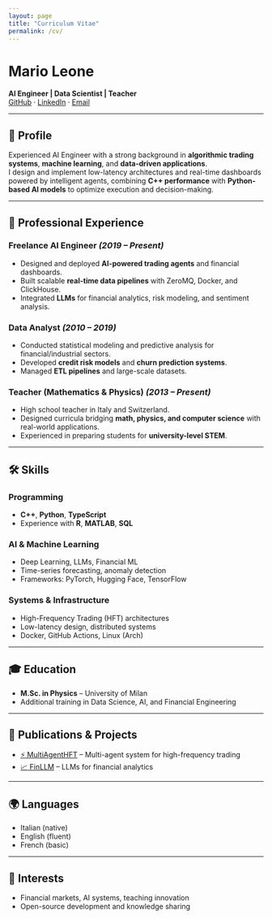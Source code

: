 ```yaml
---
layout: page
title: "Curriculum Vitae"
permalink: /cv/
---
```


# Mario Leone  

**AI Engineer | Data Scientist | Teacher**  
[GitHub](https://github.com/AstroMarius) · [LinkedIn](https://linkedin.com/in/marioleone) · [Email](mailto:mario@example.com)

---

## 🎯 Profile
Experienced AI Engineer with a strong background in **algorithmic trading systems**, **machine learning**, and **data-driven applications**.  
I design and implement low-latency architectures and real-time dashboards powered by intelligent agents, combining **C++ performance** with **Python-based AI models** to optimize execution and decision-making.  

---

## 💼 Professional Experience

### Freelance AI Engineer *(2019 – Present)*
- Designed and deployed **AI-powered trading agents** and financial dashboards.  
- Built scalable **real-time data pipelines** with ZeroMQ, Docker, and ClickHouse.  
- Integrated **LLMs** for financial analytics, risk modeling, and sentiment analysis.  

### Data Analyst *(2010 – 2019)*
- Conducted statistical modeling and predictive analysis for financial/industrial sectors.  
- Developed **credit risk models** and **churn prediction systems**.  
- Managed **ETL pipelines** and large-scale datasets.  

### Teacher (Mathematics & Physics) *(2013 – Present)*
- High school teacher in Italy and Switzerland.  
- Designed curricula bridging **math, physics, and computer science** with real-world applications.  
- Experienced in preparing students for **university-level STEM**.  

---

## 🛠 Skills

### Programming
- **C++**, **Python**, **TypeScript**  
- Experience with **R**, **MATLAB**, **SQL**  

### AI & Machine Learning
- Deep Learning, LLMs, Financial ML  
- Time-series forecasting, anomaly detection  
- Frameworks: PyTorch, Hugging Face, TensorFlow  

### Systems & Infrastructure
- High-Frequency Trading (HFT) architectures  
- Low-latency design, distributed systems  
- Docker, GitHub Actions, Linux (Arch)  

---

## 🎓 Education
- **M.Sc. in Physics** – University of Milan  
- Additional training in Data Science, AI, and Financial Engineering  

---

## 📄 Publications & Projects
- [⚡ MultiAgentHFT](../projects/multiagenthft) – Multi-agent system for high-frequency trading  
- [📈 FinLLM](../projects/finllm) – LLMs for financial analytics  

---

## 🌍 Languages
- Italian (native)  
- English (fluent)  
- French (basic)  

---

## 📌 Interests
- Financial markets, AI systems, teaching innovation  
- Open-source development and knowledge sharing  
